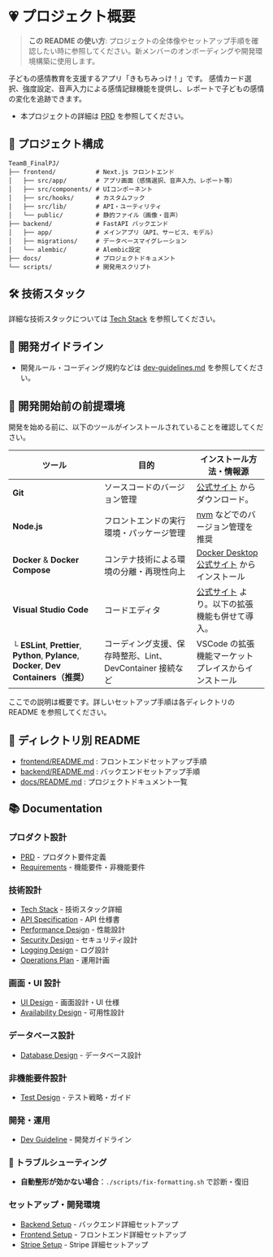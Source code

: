 # 💗 プロジェクト概要

> **この README の使い方**: プロジェクトの全体像やセットアップ手順を確認したい時に参照してください。新メンバーのオンボーディングや開発環境構築に使用します。

子どもの感情教育を支援するアプリ「きもちみっけ！」です。
感情カード選択、強度設定、音声入力による感情記録機能を提供し、レポートで子どもの感情の変化を追跡できます。

- 本プロジェクトの詳細は [PRD](docs/PRD.md) を参照してください。

## 📁 プロジェクト構成

```
TeamB_FinalPJ/
├── frontend/           # Next.js フロントエンド
│   ├── src/app/        # アプリ画面（感情選択、音声入力、レポート等）
│   ├── src/components/ # UIコンポーネント
│   ├── src/hooks/      # カスタムフック
│   ├── src/lib/        # API・ユーティリティ
│   └── public/         # 静的ファイル（画像・音声）
├── backend/            # FastAPI バックエンド
│   ├── app/            # メインアプリ（API、サービス、モデル）
│   ├── migrations/     # データベースマイグレーション
│   └── alembic/        # Alembic設定
├── docs/               # プロジェクトドキュメント
└── scripts/            # 開発用スクリプト
```

## 🛠 技術スタック

詳細な技術スタックについては [Tech Stack](docs/techStack.md) を参照してください。

## 👷 開発ガイドライン

- 開発ルール・コーディング規約などは [dev-guidelines.md](docs/devGuideline.md) を参照してください。

## 🚀 開発開始前の前提環境

開発を始める前に、以下のツールがインストールされていることを確認してください。

| ツール                                                                                      | 目的                                                      | インストール方法・情報源                                                                      |
| ------------------------------------------------------------------------------------------- | --------------------------------------------------------- | --------------------------------------------------------------------------------------------- |
| **Git**                                                                                     | ソースコードのバージョン管理                              | [公式サイト](https://git-scm.com/downloads) からダウンロード。                                |
| **Node.js**                                                                                 | フロントエンドの実行環境・パッケージ管理                  | [nvm](https://github.com/nvm-sh/nvm) などでのバージョン管理を推奨                             |
| **Docker** & **Docker Compose**                                                             | コンテナ技術による環境の分離・再現性向上                  | [Docker Desktop 公式サイト](https://www.docker.com/products/docker-desktop/) からインストール |
| **Visual Studio Code**                                                                      | コードエディタ                                            | [公式サイト](https://code.visualstudio.com/) より。以下の拡張機能も併せて導入。               |
| └ **ESLint**, **Prettier**, **Python**, **Pylance**, **Docker**, **Dev Containers（推奨）** | コーディング支援、保存時整形、Lint、DevContainer 接続など | VSCode の拡張機能マーケットプレイスからインストール                                           |

ここでの説明は概要です。詳しいセットアップ手順は各ディレクトリの README を参照してください。

## 📂 ディレクトリ別 README

- [frontend/README.md](frontend/README.md) : フロントエンドセットアップ手順
- [backend/README.md](backend/README.md) : バックエンドセットアップ手順
- [docs/README.md](docs/README.md) : プロジェクトドキュメント一覧

## 📚 Documentation

### プロダクト設計

- [PRD](docs/PRD.md) - プロダクト要件定義
- [Requirements](docs/requirements.md) - 機能要件・非機能要件

### 技術設計

- [Tech Stack](docs/techStack.md) - 技術スタック詳細
- [API Specification](docs/APISpecification.md) - API 仕様書
- [Performance Design](docs/performanceDesign.md) - 性能設計
- [Security Design](docs/securityDesign.md) - セキュリティ設計
- [Logging Design](docs/loggingDesign.md) - ログ設計
- [Operations Plan](docs/operationsPlan.md) - 運用計画

### 画面・UI 設計

- [UI Design](docs/UIDesign.md) - 画面設計・UI 仕様
- [Availability Design](docs/availabilityDesign.md) - 可用性設計

### データベース設計

- [Database Design](docs/databaseDesign.md) - データベース設計

### 非機能要件設計

- [Test Design](docs/testDesign.md) - テスト戦略・ガイド

### 開発・運用

- [Dev Guideline](docs/devGuideline.md) - 開発ガイドライン

### 🔧 トラブルシューティング

- **自動整形が効かない場合**：`./scripts/fix-formatting.sh` で診断・復旧

### セットアップ・開発環境

- [Backend Setup](backend/README.md) - バックエンド詳細セットアップ
- [Frontend Setup](frontend/README.md) - フロントエンド詳細セットアップ
- [Stripe Setup](docs/stripe-setup.md) - Stripe 詳細セットアップ
